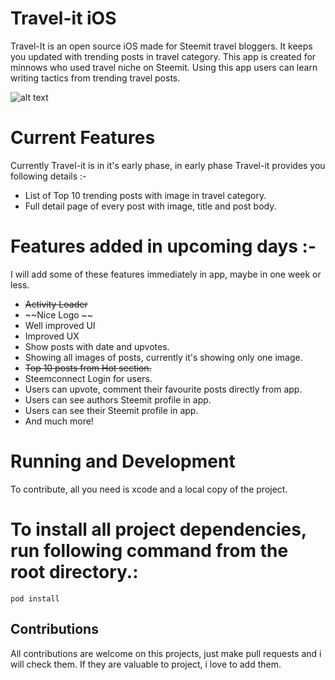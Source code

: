# Travel-it iOS
Travel-It is an open source iOS made for Steemit travel bloggers. It keeps you updated with trending posts in travel category. This app is created for minnows who used travel niche on Steemit. Using this app users can learn writing tactics from trending travel posts.

![alt text](https://media.giphy.com/media/5hb5fOl6yJJES0LAVX/giphy.gif)

# Current Features
Currently Travel-it is in it's early phase, in early phase Travel-it provides you following details :-
- List of Top 10 trending posts with image in travel category.
- Full detail page of every post with image, title and post body.

# Features added in upcoming days :-
I will add some of these features immediately in app, maybe in one week or less.
- ~~Activity Loader~~
- ~~Nice Logo ~~
- Well improved UI
- Improved UX
- Show posts with date and upvotes.
- Showing all images of posts, currently it's showing only one image.
- ~~Top 10 posts from Hot section.~~
- Steemconnect Login for users.
- Users can upvote, comment their favourite posts directly from app.
- Users can see authors Steemit profile in app.
- Users can see their Steemit profile in app.
- And much more!

# Running and Development

To contribute, all you need is xcode and a local copy of the project.

# To install all project dependencies, run following command from the root directory.:

```
pod install
```
## Contributions
All contributions are welcome on this projects, just make pull requests and i will check them. If they are valuable to project, i love to add them.

